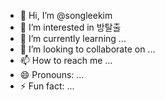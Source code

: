- 👋 Hi, I’m @songleekim
- 👀 I’m interested in 방탈출
- 🌱 I’m currently learning ...
- 💞️ I’m looking to collaborate on ...
- 📫 How to reach me ...
- 😄 Pronouns: ...
- ⚡ Fun fact: ...

<!---
songleekim/songleekim is a ✨ special ✨ repository because its `README.md` (this file) appears on your GitHub profile.
You can click the Preview link to take a look at your changes.
--->
